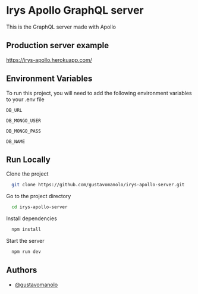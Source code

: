 
# Irys Apollo GraphQL server

This is the GraphQL server made with Apollo

## Production server example

https://irys-apollo.herokuapp.com/

## Environment Variables

To run this project, you will need to add the following environment variables to your .env file

`DB_URL`

`DB_MONGO_USER`

`DB_MONGO_PASS`

`DB_NAME`

  
## Run Locally

Clone the project

```bash
  git clone https://github.com/gustavomanolo/irys-apollo-server.git
```

Go to the project directory

```bash
  cd irys-apollo-server
```

Install dependencies

```bash
  npm install
```

Start the server

```bash
  npm run dev
```

  
## Authors

- [@gustavomanolo](https://www.github.com/gustavomanolo)

  